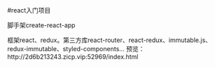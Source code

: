 #react入门项目
<p>脚手架create-react-app</p>
框架react、redux。第三方库react-router、react-redux、immutable.js、redux-immutable、styled-components...
预览：http://2d6b213243.zicp.vip:52969/index.html

